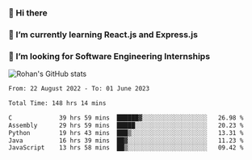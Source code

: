 ### 👋 Hi there 

<!--
**rohznmdev/rohznmdev** is a ✨ _special_ ✨ repository because its `README.md` (this file) appears on your GitHub profile.

Here are some ideas to get you started:

- 🔭 I’m currently working on ...
- 🌱 I’m currently learning Ruby and Ruby on Rails
- 👯 I’m looking to collaborate on ...
- 🤔 I’m looking for help with ...
- 💬 Ask me about ...
- 📫 How to reach me: ...
- 😄 Pronouns: ...
- ⚡ Fun fact: ...
-->
### 🌱 I’m currently learning React.js and Express.js
### 🤔 I’m looking for Software Engineering Internships
![Rohan's GitHub stats](https://github-readme-stats.vercel.app/api?username=rohznmdev&theme=dark&show_icons=true)

<!--START_SECTION:waka-->

```txt
From: 22 August 2022 - To: 01 June 2023

Total Time: 148 hrs 14 mins

C             39 hrs 59 mins  ██████▓░░░░░░░░░░░░░░░░░░   26.98 %
Assembly      29 hrs 59 mins  █████░░░░░░░░░░░░░░░░░░░░   20.23 %
Python        19 hrs 43 mins  ███▒░░░░░░░░░░░░░░░░░░░░░   13.31 %
Java          16 hrs 39 mins  ██▓░░░░░░░░░░░░░░░░░░░░░░   11.23 %
JavaScript    13 hrs 58 mins  ██▒░░░░░░░░░░░░░░░░░░░░░░   09.42 %
```

<!--END_SECTION:waka-->
